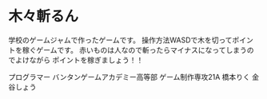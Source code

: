 # 木々斬るん

学校のゲームジャムで作ったゲームです。
操作方法WASDで木を切ってポイントを稼ぐゲームです。
赤いものは人なので斬ったらマイナスになってしまうのでよけながら
ポイントを稼ぎましょう！！


プログラマー
バンタンゲームアカデミー高等部
ゲーム制作専攻21A
橋本りく
金谷しょう
